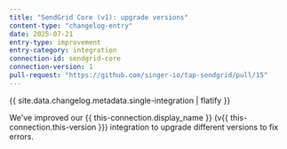 ```yaml
---
title: "SendGrid Core (v1): upgrade versions"
content-type: "changelog-entry"
date: 2025-07-21
entry-type: improvement
entry-category: integration
connection-id: sendgrid-core
connection-version: 1
pull-request: "https://github.com/singer-io/tap-sendgrid/pull/15"
---
```

{{ site.data.changelog.metadata.single-integration | flatify }}

We've improved our {{ this-connection.display_name }} (v{{ this-connection.this-version }}) integration to upgrade different versions to fix errors.